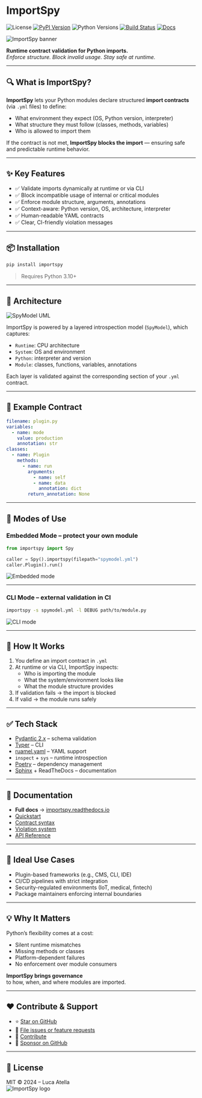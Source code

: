 # ImportSpy

![License](https://img.shields.io/github/license/atellaluca/importspy)
[![PyPI Version](https://img.shields.io/pypi/v/importspy)](https://pypi.org/project/importspy/)
![Python Versions](https://img.shields.io/pypi/pyversions/importspy)
[![Build Status](https://img.shields.io/github/actions/workflow/status/atellaluca/ImportSpy/python-package.yml?branch=main)](https://github.com/atellaluca/ImportSpy/actions/workflows/python-package.yml)
[![Docs](https://img.shields.io/readthedocs/importspy)](https://importspy.readthedocs.io/)

![ImportSpy banner](https://raw.githubusercontent.com/atellaluca/ImportSpy/refs/heads/main/docs/assets/importspy-banner_500px.png)

**Runtime contract validation for Python imports.**  
_Enforce structure. Block invalid usage. Stay safe at runtime._

---

## 🔍 What is ImportSpy?

**ImportSpy** lets your Python modules declare structured **import contracts** (via `.yml` files) to define:

- What environment they expect (OS, Python version, interpreter)
- What structure they must follow (classes, methods, variables)
- Who is allowed to import them

If the contract is not met, **ImportSpy blocks the import** — ensuring safe and predictable runtime behavior.

---

## ✨ Key Features

- ✅ Validate imports dynamically at runtime or via CLI  
- ✅ Block incompatible usage of internal or critical modules  
- ✅ Enforce module structure, arguments, annotations  
- ✅ Context-aware: Python version, OS, architecture, interpreter  
- ✅ Human-readable YAML contracts  
- ✅ Clear, CI-friendly violation messages  

---

## 📦 Installation

```bash
pip install importspy
```

> Requires Python 3.10+

---

## 📐 Architecture

![SpyModel UML](https://raw.githubusercontent.com/atellaluca/ImportSpy/refs/heads/main/docs/assets/importspy-spy-model-architecture.png)

ImportSpy is powered by a layered introspection model (`SpyModel`), which captures:

- `Runtime`: CPU architecture  
- `System`: OS and environment  
- `Python`: interpreter and version  
- `Module`: classes, functions, variables, annotations  

Each layer is validated against the corresponding section of your `.yml` contract.

---

## 📜 Example Contract

```yaml
filename: plugin.py
variables:
  - name: mode
    value: production
    annotation: str
classes:
  - name: Plugin
    methods:
      - name: run
        arguments:
          - name: self
          - name: data
            annotation: dict
        return_annotation: None
```

---

## 🔧 Modes of Use

### Embedded Mode – protect your own module

```python
from importspy import Spy

caller = Spy().importspy(filepath="spymodel.yml")
caller.Plugin().run()
```

![Embedded mode](https://raw.githubusercontent.com/atellaluca/ImportSpy/refs/heads/main/docs/assets/importspy-embedded-mode.png)

---

### CLI Mode – external validation in CI

```bash
importspy -s spymodel.yml -l DEBUG path/to/module.py
```

![CLI mode](https://raw.githubusercontent.com/atellaluca/ImportSpy/refs/heads/main/docs/assets/importspy-works.png)

---

## 🧠 How It Works

1. You define an import contract in `.yml`  
2. At runtime or via CLI, ImportSpy inspects:  
   - Who is importing the module  
   - What the system/environment looks like  
   - What the module structure provides  
3. If validation fails → the import is blocked  
4. If valid → the module runs safely  

---

## ✅ Tech Stack

- [Pydantic 2.x](https://docs.pydantic.dev) – schema validation  
- [Typer](https://typer.tiangolo.com) – CLI  
- [ruamel.yaml](https://yaml.readthedocs.io/) – YAML support  
- `inspect` + `sys` – runtime introspection  
- [Poetry](https://python-poetry.org) – dependency management  
- [Sphinx](https://www.sphinx-doc.org) + ReadTheDocs – documentation  

---

## 📘 Documentation

- **Full docs** → [importspy.readthedocs.io](https://importspy.readthedocs.io)  
- [Quickstart](https://importspy.readthedocs.io/en/latest/intro/quickstart.html)  
- [Contract syntax](https://importspy.readthedocs.io/en/latest/contracts/syntax.html)  
- [Violation system](https://importspy.readthedocs.io/en/latest/advanced/violations.html)  
- [API Reference](https://importspy.readthedocs.io/en/latest/api-reference.html)  

---

## 🚀 Ideal Use Cases

- Plugin-based frameworks (e.g., CMS, CLI, IDE)  
- CI/CD pipelines with strict integration  
- Security-regulated environments (IoT, medical, fintech)  
- Package maintainers enforcing internal boundaries  

---

## 💡 Why It Matters

Python’s flexibility comes at a cost:

- Silent runtime mismatches  
- Missing methods or classes  
- Platform-dependent failures  
- No enforcement over module consumers  

**ImportSpy brings governance**  
to how, when, and where modules are imported.

---

## ❤️ Contribute & Support

- ⭐ [Star on GitHub](https://github.com/atellaluca/ImportSpy)  
- 🐛 [File issues or feature requests](https://github.com/atellaluca/ImportSpy/issues)  
- 🤝 [Contribute](https://github.com/atellaluca/ImportSpy/blob/main/CONTRIBUTING.md)  
- 💖 [Sponsor on GitHub](https://github.com/sponsors/atellaluca)  

---

## 📜 License

MIT © 2024 – Luca Atella  
![ImportSpy logo](https://raw.githubusercontent.com/atellaluca/ImportSpy/refs/heads/main/docs/assets/importspy-logo_100px.png)

